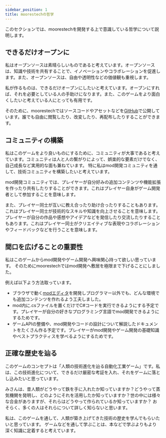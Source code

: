 ```yaml
---
sidebar_position: 1
title: moorestechの哲学
---
```


このセクションでは、moorestechを開発する上で意識している哲学について説明します。

## できるだけオープンに
私はオープンソースは素晴らしいものであると考えています。オープンソースは、知識や技術を共有することで、イノベーションやコラボレーションを促進します。また、オープンソースは、自由や透明性などの価値観も重視します。

私が作るものは、できるだけオープンにしたいと考えています。オープンにすれば、それを必要としている人の手助けになります。また、このゲームをより面白くしたいと考えている人にとっても有用です。

そのために、moorestechではソースコードやアセットなどを[GitHub](https://github.com/moorestech)で公開しています。誰でも自由に閲覧したり、改変したり、再配布したりすることができます。

## コミュニティの構築
私はこのゲームをより良いものにするために、コミュニティが大事であると考えています。コミュニティは人と人の繋がりによって、娯楽的な要素だけでなく、自己成長など実用的な面も兼ねています。
特に私はmod開発コミュニティを通して、技術コミュニティを構築したいと考えています。

mod開発コミュニティでは、プレイヤーが自分好みの追加コンテンツや機能拡張を作ったり共有したりすることができます。これはプレイヤー自身がゲーム開発者として参加することを意味します。

また、プレイヤー同士が互いに教え合ったり助け合ったりすることもあります。これはプレイヤー同士が技術的なスキルや知識を向上させることを意味します。 
プレイヤーが自分の作品や感想やアイデアなどを発信したり交流したりすることもあります。これはプレイヤー同士がクリエイティブな表現やコラボレーションやフィードバックなどを行うことを意味します。


## 間口を広げることの重要性
私はこのゲームからmod開発やゲーム開発へ興味関心持って欲しい思っています。
そのためにmoorestechではmod開発へ敷居を極限まで下げることにしました。

例えば以下よう方法取っています。

- ブラウザで動く[modエディタ](https://editor.moores.tech/)を開発しプログラマー以外でも、どんな環境でも追加コンテンツを作れるよう工夫しました。
- mod内に.csファイルを置くだけでC#コードを実行できるようにする予定です。プレイヤーが自分の好きなプログラミング言語でmod開発できるようにするためです。
- ゲームAPIの整備や、mod開発やコードの設計について解説したドキュメントをたくさん作る予定です。プレイヤーがmod開発やゲーム開発の基礎知識やベストプラクティスを学べるようにするためです。

## 正確な歴史を辿る
このゲームのコンセプトは「人類の技術進化を辿る自動化工業ゲーム」です。私は、この技術進化について、できるだけ厳密な考証を入れ、それをゲームに落とし込みたいと思っています。

みさんは、昔人類がどうやって鉄を手に入れたか知っていますか？どうやって蒸気機関を発明し、どのようにそれを活用したか知っていますか？世の中には様々な合金がありますが、それらはどうやって作られているか知っていますか？
おそらく、多くの人はそれらについて詳しく知らないと思います。

私は、このゲームを通して、人類が築き上げてきた技術の歴史を学んでもらいたいと思っています。
ゲームなどを通して学ぶことは、本などで学ぶよりもより深く知識に定着すると考えています。

